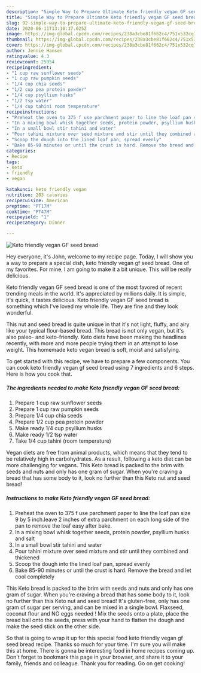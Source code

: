 ```yaml
---
description: "Simple Way to Prepare Ultimate Keto friendly vegan GF seed bread"
title: "Simple Way to Prepare Ultimate Keto friendly vegan GF seed bread"
slug: 92-simple-way-to-prepare-ultimate-keto-friendly-vegan-gf-seed-bread
date: 2020-06-11T13:10:37.025Z
image: https://img-global.cpcdn.com/recipes/238a3cbe81f662c4/751x532cq70/keto-friendly-vegan-gf-seed-bread-recipe-main-photo.jpg
thumbnail: https://img-global.cpcdn.com/recipes/238a3cbe81f662c4/751x532cq70/keto-friendly-vegan-gf-seed-bread-recipe-main-photo.jpg
cover: https://img-global.cpcdn.com/recipes/238a3cbe81f662c4/751x532cq70/keto-friendly-vegan-gf-seed-bread-recipe-main-photo.jpg
author: Jennie Hansen
ratingvalue: 4.3
reviewcount: 25954
recipeingredient:
- "1 cup raw sunflower seeds"
- "1 cup raw pumpkin seeds"
- "1/4 cup chia seeds"
- "1/2 cup pea protein powder"
- "1/4 cup psyllium husks"
- "1/2 tsp water"
- "1/4 cup tahini room temperature"
recipeinstructions:
- "Preheat the oven to 375 f use parchment paper to line the loaf pan size 9 by 5 inch.leave 2 inches of extra parchment on each long side of the pan to remove the loaf easy after bake."
- "In a mixing bowl whisk together seeds, protein powder, psyllium husks and salt"
- "In a small bowl stir tahini and water"
- "Pour tahini mixture over seed mixture and stir until they combined and thickened"
- "Scoop the dough into the lined loaf pan, spread evenly"
- "Bake 85-90 minutes or until the crust is hard. Remove the bread and let cool completely"
categories:
- Recipe
tags:
- keto
- friendly
- vegan

katakunci: keto friendly vegan 
nutrition: 203 calories
recipecuisine: American
preptime: "PT17M"
cooktime: "PT47M"
recipeyield: "1"
recipecategory: Dinner

---
```



![Keto friendly vegan GF seed bread](https://img-global.cpcdn.com/recipes/238a3cbe81f662c4/751x532cq70/keto-friendly-vegan-gf-seed-bread-recipe-main-photo.jpg)

Hey everyone, it's John, welcome to my recipe page. Today, I will show you a way to prepare a special dish, keto friendly vegan gf seed bread. One of my favorites. For mine, I am going to make it a bit unique. This will be really delicious.

Keto friendly vegan GF seed bread is one of the most favored of recent trending meals in the world. It's appreciated by millions daily. It is simple, it's quick, it tastes delicious. Keto friendly vegan GF seed bread is something which I've loved my whole life. They are fine and they look wonderful.

This nut and seed bread is quite unique in that it&#39;s not light, fluffy, and airy like your typical flour-based bread. This bread is not only vegan, but it&#39;s also paleo- and keto-friendly. Keto diets have been making the headlines recently, with more and more people trying them in an attempt to lose weight. This homemade keto vegan bread is soft, moist and satisfying.


To get started with this recipe, we have to prepare a few components. You can cook keto friendly vegan gf seed bread using 7 ingredients and 6 steps. Here is how you cook that.

<!--inarticleads1-->

##### The ingredients needed to make Keto friendly vegan GF seed bread:

1. Prepare 1 cup raw sunflower seeds
1. Prepare 1 cup raw pumpkin seeds
1. Prepare 1/4 cup chia seeds
1. Prepare 1/2 cup pea protein powder
1. Make ready 1/4 cup psyllium husks
1. Make ready 1/2 tsp water
1. Take 1/4 cup tahini (room temperature)


Vegan diets are free from animal products, which means that they tend to be relatively high in carbohydrates. As a result, following a keto diet can be more challenging for vegans. This Keto bread is packed to the brim with seeds and nuts and only has one gram of sugar. When you&#39;re craving a bread that has some body to it, look no further than this Keto nut and seed bread! 

<!--inarticleads2-->

##### Instructions to make Keto friendly vegan GF seed bread:

1. Preheat the oven to 375 f use parchment paper to line the loaf pan size 9 by 5 inch.leave 2 inches of extra parchment on each long side of the pan to remove the loaf easy after bake.
1. In a mixing bowl whisk together seeds, protein powder, psyllium husks and salt
1. In a small bowl stir tahini and water
1. Pour tahini mixture over seed mixture and stir until they combined and thickened
1. Scoop the dough into the lined loaf pan, spread evenly
1. Bake 85-90 minutes or until the crust is hard. Remove the bread and let cool completely


This Keto bread is packed to the brim with seeds and nuts and only has one gram of sugar. When you&#39;re craving a bread that has some body to it, look no further than this Keto nut and seed bread! It&#39;s gluten-free, only has one gram of sugar per serving, and can be mixed in a single bowl. Flaxseed, coconut flour and NO eggs needed ! Mix the seeds onto a plate, place the bread ball onto the seeds, press with your hand to flatten the dough and make the seed stick on the other side. 

So that is going to wrap it up for this special food keto friendly vegan gf seed bread recipe. Thanks so much for your time. I'm sure you will make this at home. There is gonna be interesting food in home recipes coming up. Don't forget to bookmark this page in your browser, and share it to your family, friends and colleague. Thank you for reading. Go on get cooking!
